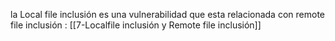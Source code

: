 la Local file inclusión es una vulnerabilidad que esta relacionada con remote  file inclusión  : 
[[7-Localfile inclusión  y Remote file inclusión]] 
